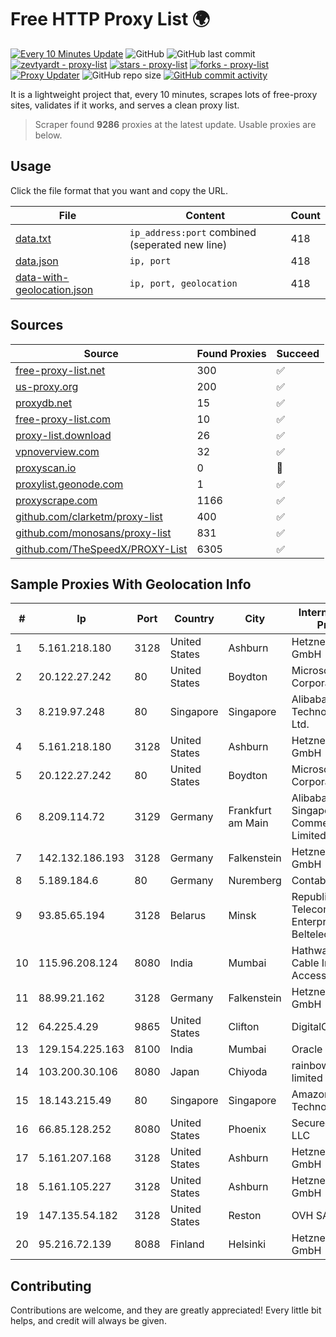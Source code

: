 
# Free HTTP Proxy List 🌍

[![Every 10 Minutes Update](https://github.com/mertguvencli/http-proxy-list/actions/workflows/main.yml/badge.svg?branch=main)](https://github.com/mertguvencli/http-proxy-list/actions/workflows/main.yml)
![GitHub](https://img.shields.io/github/license/mertguvencli/http-proxy-list)
![GitHub last commit](https://img.shields.io/github/last-commit/mertguvencli/http-proxy-list)
[![zevtyardt - proxy-list](https://img.shields.io/static/v1?label=zevtyardt&message=proxy-list&color=blue&logo=github)](https://github.com/zevtyardt/proxy-list "Go to GitHub repo")
[![stars - proxy-list](https://img.shields.io/github/stars/zevtyardt/proxy-list?style=social)](https://github.com/zevtyardt/proxy-list)
[![forks - proxy-list](https://img.shields.io/github/forks/zevtyardt/proxy-list?style=social)](https://github.com/zevtyardt/proxy-list)
[![Proxy Updater](https://github.com/zevtyardt/proxy-list/workflows/Proxy%20Updater/badge.svg)](https://github.com/zevtyardt/proxy-list/actions?query=workflow:"Proxy+Updater")
![GitHub repo size](https://img.shields.io/github/repo-size/zevtyardt/proxy-list)
[![GitHub commit activity](https://img.shields.io/github/commit-activity/m/zevtyardt/proxy-list?logo=commits)](https://github.com/zevtyardt/proxy-list/commits/main)

It is a lightweight project that, every 10 minutes, scrapes lots of free-proxy sites, validates if it works, and serves a clean proxy list.

> Scraper found **9286** proxies at the latest update. Usable proxies are below.

## Usage

Click the file format that you want and copy the URL.

|File|Content|Count|
|----|-------|-----|
|[data.txt](https://raw.githubusercontent.com/mertguvencli/http-proxy-list/main/proxy-list/data.txt)|`ip_address:port` combined (seperated new line)|418|
|[data.json](https://raw.githubusercontent.com/mertguvencli/http-proxy-list/main/proxy-list/data.json)|`ip, port`|418|
|[data-with-geolocation.json](https://raw.githubusercontent.com/mertguvencli/http-proxy-list/main/proxy-list/data-with-geolocation.json)|`ip, port, geolocation`|418|

## Sources

|Source|Found Proxies|Succeed|
|------|-------------|-------|
|[free-proxy-list.net](https://free-proxy-list.net)|300|✅|
|[us-proxy.org](https://www.us-proxy.org)|200|✅|
|[proxydb.net](http://proxydb.net)|15|✅|
|[free-proxy-list.com](https://free-proxy-list.com/?page=&port=&type%5B%5D=http&type%5B%5D=https&up_time=0&search=Search)|10|✅|
|[proxy-list.download](https://www.proxy-list.download/HTTP)|26|✅|
|[vpnoverview.com](https://vpnoverview.com/privacy/anonymous-browsing/free-proxy-servers)|32|✅|
|[proxyscan.io](https://www.proxyscan.io)|0|🚫|
|[proxylist.geonode.com](https://proxylist.geonode.com/api/proxy-list?limit=300&page=1&sort_by=lastChecked&sort_type=desc&protocols=http,https)|1|✅|
|[proxyscrape.com](https://api.proxyscrape.com/v2/?request=displayproxies&protocol=http&timeout=10000&country=all&ssl=all&anonymity=all)|1166|✅|
|[github.com/clarketm/proxy-list](https://raw.githubusercontent.com/clarketm/proxy-list/master/proxy-list-raw.txt)|400|✅|
|[github.com/monosans/proxy-list](https://raw.githubusercontent.com/monosans/proxy-list/main/proxies/http.txt)|831|✅|
|[github.com/TheSpeedX/PROXY-List](https://raw.githubusercontent.com/TheSpeedX/PROXY-List/master/http.txt)|6305|✅|


## Sample Proxies With Geolocation Info

|#|Ip|Port|Country|City|Internet Service Provider|
|-|--|----|-------|----|-------------------------|
|1|5.161.218.180|3128|United States|Ashburn|Hetzner Online GmbH|
|2|20.122.27.242|80|United States|Boydton|Microsoft Corporation|
|3|8.219.97.248|80|Singapore|Singapore|Alibaba (US) Technology Co., Ltd.|
|4|5.161.218.180|3128|United States|Ashburn|Hetzner Online GmbH|
|5|20.122.27.242|80|United States|Boydton|Microsoft Corporation|
|6|8.209.114.72|3129|Germany|Frankfurt am Main|Alibaba.com Singapore E-Commerce Private Limited|
|7|142.132.186.193|3128|Germany|Falkenstein|Hetzner Online GmbH|
|8|5.189.184.6|80|Germany|Nuremberg|Contabo GmbH|
|9|93.85.65.194|3128|Belarus|Minsk|Republican Unitary Telecommunication Enterprise Beltelecom|
|10|115.96.208.124|8080|India|Mumbai|Hathway IP over Cable Internet Access|
|11|88.99.21.162|3128|Germany|Falkenstein|Hetzner Online GmbH|
|12|64.225.4.29|9865|United States|Clifton|DigitalOcean, LLC|
|13|129.154.225.163|8100|India|Mumbai|Oracle Corporation|
|14|103.200.30.106|8080|Japan|Chiyoda|rainbow network limited|
|15|18.143.215.49|80|Singapore|Singapore|Amazon Technologies Inc.|
|16|66.85.128.252|8080|United States|Phoenix|Secured Servers LLC|
|17|5.161.207.168|3128|United States|Ashburn|Hetzner Online GmbH|
|18|5.161.105.227|3128|United States|Ashburn|Hetzner Online GmbH|
|19|147.135.54.182|3128|United States|Reston|OVH SAS|
|20|95.216.72.139|8088|Finland|Helsinki|Hetzner Online GmbH|



## Contributing

Contributions are welcome, and they are greatly appreciated! Every
little bit helps, and credit will always be given.

